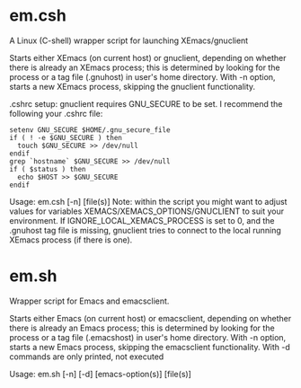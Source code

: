 # em.csh
A Linux (C-shell) wrapper script for launching XEmacs/gnuclient

Starts either XEmacs (on current host) or gnuclient, depending on whether there is 
already an XEmacs process; this is determined by looking for the process or a tag file (.gnuhost)
in user's home directory.
With -n option, starts a new XEmacs process, skipping the gnuclient functionality.

.cshrc setup: gnuclient requires GNU_SECURE to be set. I recommend the following your .cshrc file:

    setenv GNU_SECURE $HOME/.gnu_secure_file
    if ( ! -e $GNU_SECURE ) then
      touch $GNU_SECURE >> /dev/null
    endif
    grep `hostname` $GNU_SECURE >> /dev/null
    if ( $status ) then
      echo $HOST >> $GNU_SECURE
    endif

Usage: em.csh [-n] [file(s)]
Note: within the script you might want to adjust values for variables XEMACS/XEMACS_OPTIONS/GNUCLIENT 
to suit your environment. If IGNORE_LOCAL_XEMACS_PROCESS is set to 0, and the .gnuhost tag file 
is missing, gnuclient tries to connect to the local running XEmacs process (if there is one).

# em.sh
Wrapper script for Emacs and emacsclient.

Starts either Emacs (on current host) or emacsclient, depending on whether there is
already an Emacs process; this is determined by looking for the process or a tag file (.emacshost)
in user's home directory.
With -n option, starts a new Emacs process, skipping the emacsclient functionality.
With -d commands are only printed, not executed

Usage: em.sh [-n] [-d] [emacs-option(s)] [file(s)]
